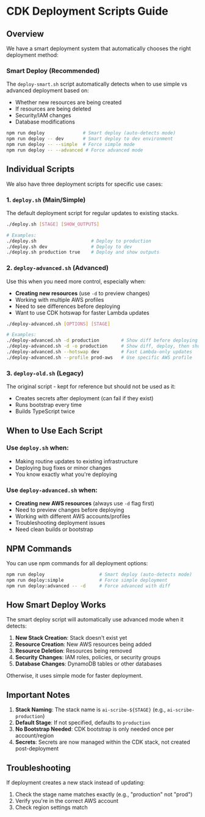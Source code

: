 # CDK Deployment Scripts Guide

## Overview

We have a smart deployment system that automatically chooses the right deployment method:

### Smart Deploy (Recommended)
The `deploy-smart.sh` script automatically detects when to use simple vs advanced deployment based on:
- Whether new resources are being created
- If resources are being deleted
- Security/IAM changes
- Database modifications

```bash
npm run deploy              # Smart deploy (auto-detects mode)
npm run deploy -- dev       # Smart deploy to dev environment
npm run deploy -- --simple  # Force simple mode
npm run deploy -- --advanced # Force advanced mode
```

## Individual Scripts

We also have three deployment scripts for specific use cases:

### 1. `deploy.sh` (Main/Simple)
The default deployment script for regular updates to existing stacks.

```bash
./deploy.sh [STAGE] [SHOW_OUTPUTS]

# Examples:
./deploy.sh                    # Deploy to production
./deploy.sh dev                # Deploy to dev
./deploy.sh production true    # Deploy and show outputs
```

### 2. `deploy-advanced.sh` (Advanced)
Use this when you need more control, especially when:
- **Creating new resources** (use `-d` to preview changes)
- Working with multiple AWS profiles
- Need to see differences before deploying
- Want to use CDK hotswap for faster Lambda updates

```bash
./deploy-advanced.sh [OPTIONS] [STAGE]

# Examples:
./deploy-advanced.sh -d production        # Show diff before deploying
./deploy-advanced.sh -d -o production     # Show diff, deploy, then show outputs
./deploy-advanced.sh --hotswap dev        # Fast Lambda-only updates
./deploy-advanced.sh --profile prod-aws   # Use specific AWS profile
```

### 3. `deploy-old.sh` (Legacy)
The original script - kept for reference but should not be used as it:
- Creates secrets after deployment (can fail if they exist)
- Runs bootstrap every time
- Builds TypeScript twice

## When to Use Each Script

### Use `deploy.sh` when:
- Making routine updates to existing infrastructure
- Deploying bug fixes or minor changes
- You know exactly what you're deploying

### Use `deploy-advanced.sh` when:
- **Creating new AWS resources** (always use `-d` flag first)
- Need to preview changes before deploying
- Working with different AWS accounts/profiles
- Troubleshooting deployment issues
- Need clean builds or bootstrap

## NPM Commands

You can use npm commands for all deployment options:

```bash
npm run deploy                    # Smart deploy (auto-detects mode)
npm run deploy:simple             # Force simple deployment
npm run deploy:advanced -- -d     # Force advanced with diff
```

## How Smart Deploy Works

The smart deploy script will automatically use advanced mode when it detects:
1. **New Stack Creation**: Stack doesn't exist yet
2. **Resource Creation**: New AWS resources being added
3. **Resource Deletion**: Resources being removed
4. **Security Changes**: IAM roles, policies, or security groups
5. **Database Changes**: DynamoDB tables or other databases

Otherwise, it uses simple mode for faster deployment.

## Important Notes

1. **Stack Naming**: The stack name is `ai-scribe-${STAGE}` (e.g., `ai-scribe-production`)
2. **Default Stage**: If not specified, defaults to `production`
3. **No Bootstrap Needed**: CDK bootstrap is only needed once per account/region
4. **Secrets**: Secrets are now managed within the CDK stack, not created post-deployment

## Troubleshooting

If deployment creates a new stack instead of updating:
1. Check the stage name matches exactly (e.g., "production" not "prod")
2. Verify you're in the correct AWS account
3. Check region settings match